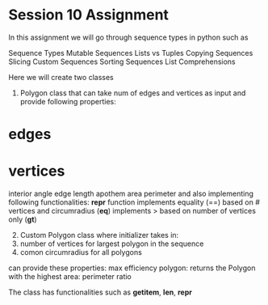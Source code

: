 # Session 10 Assignment

In this assignment we will go through sequence types in python such as 

Sequence Types
Mutable Sequences
Lists vs Tuples
Copying Sequences
Slicing
Custom Sequences
Sorting Sequences
List Comprehensions 

Here we will create two classes
1. Polygon class that can take num of edges and vertices as input and provide following properties:
# edges
# vertices
interior angle
edge length
apothem
area
perimeter
 and also implementing following functionalities:
__repr__ function
implements equality (==) based on # vertices and circumradius (__eq__)
implements > based on number of vertices only (__gt__)

2. Custom Polygon class
where initializer takes in:
1. number of vertices for largest polygon in the sequence
2. comon circumradius for all polygons

can provide these properties: max efficiency polygon: returns the Polygon with the highest area: perimeter ratio

The class has functionalities such as __getitem__, __len__, __repr__
